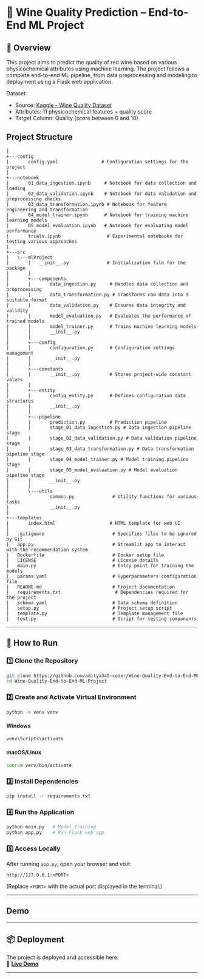 # 🍷 Wine Quality Prediction – End-to-End ML Project  

## 📌 Overview  
This project aims to predict the quality of red wine based on various physicochemical attributes using machine learning. The project follows a complete end-to-end ML pipeline, from data preprocessing and modeling to deployment using a Flask web application.

Dataset
* Source: [Kaggle - Wine Quality Dataset](https://www.kaggle.com/datasets/yasserh/wine-quality-dataset)
* Attributes: 11 physicochemical features + quality score
* Target Column: Quality (score between 0 and 10)

## Project Structure

```
|   
+---config
|       config.yaml                # Configuration settings for the project
|       
+---notebook
|       01_data_ingestion.ipynb     # Notebook for data collection and loading
|       02_data_validation.ipynb    # Notebook for data validation and preprocessing checks
|       03_data_transformation.ipynb # Notebook for feature engineering and transformation
|       04_model_trainer.ipynb      # Notebook for training machine learning models
|       05_model_evaluation.ipynb   # Notebook for evaluating model performance
|       trials.ipynb                 # Experimental notebooks for testing various approaches
|       
+---src
|   \---mlProject
|       |   __init__.py              # Initialization file for the package
|       |   
|       +---components
|       |       data_ingestion.py     # Handles data collection and preprocessing
|       |       data_transformation.py # Transforms raw data into a suitable format
|       |       data_validation.py    # Ensures data integrity and validity
|       |       model_evaluation.py   # Evaluates the performance of trained models
|       |       model_trainer.py      # Trains machine learning models
|       |       __init__.py           
|       |       
|       +---config
|       |       configuration.py      # Configuration settings management
|       |       __init__.py
|       |       
|       +---constants
|       |       __init__.py           # Stores project-wide constant values
|       |       
|       +---entity
|       |       config_entity.py      # Defines configuration data structures
|       |       __init__.py
|       |       
|       +---pipeline
|       |       prediction.py         # Prediction pipeline
|       |       stage_01_data_ingestion.py # Data ingestion pipeline stage
|       |       stage_02_data_validation.py # Data validation pipeline stage
|       |       stage_03_data_transformation.py # Data transformation pipeline stage
|       |       stage_04_model_trainer.py # Model training pipeline stage
|       |       stage_05_model_evaluation.py # Model evaluation pipeline stage
|       |       __init__.py           
|       |       
|       \---utils
|               common.py              # Utility functions for various tasks
|               __init__.py
|               
+---templates
|       index.html                    # HTML template for web UI
|
|   .gitignore                         # Specifies files to be ignored by Git
|   app.py                             # Streamlit app to interact with the recommendation system
|   Dockerfile                         # Docker setup file
|   LICENSE                            # License details
|   main.py                            # Entry point for training the models
|   params.yaml                        # Hyperparameters configuration file
|   README.md                          # Project documentation
|   requirements.txt                    # Dependencies required for the project
|   schema.yaml                        # Data schema definition
|   setup.py                           # Project setup script
|   template.py                        # Template management file
|   test.py                            # Script for testing components
```

---
## 🚀 How to Run  

### 1️⃣ Clone the Repository  
```bash
git clone https://github.com/aditya345-coder/Wine-Quality-End-to-End-ML-Project.git
cd Wine-Quality-End-to-End-ML-Project
```

### 2️⃣ Create and Activate Virtual Environment  
```bash
python -m venv venv
```
#### Windows  
```bash
venv\Scripts\activate
```
#### macOS/Linux  
```bash
source venv/bin/activate
```

### 3️⃣ Install Dependencies  
```bash
pip install -r requirements.txt
```

### 4️⃣ Run the Application  
```bash
python main.py   # Model training
python app.py    # Run Flask web app
```

### 5️⃣ Access Locally  
After running `app.py`, open your browser and visit:  
```
http://127.0.0.1:<PORT>
```
(Replace `<PORT>` with the actual port displayed in the terminal.)  

---

## Demo

---

## 📦 Deployment  
The project is deployed and accessible here:  
🔗 **[Live Demo](https://wine-quality-end-to-end-ml-project.onrender.com/)**  

---
